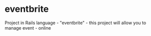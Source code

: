 # eventbrite
Project in Rails language - "eventbrite" - this project will allow you to manage event - online
